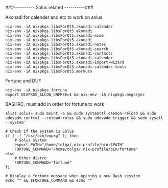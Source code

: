 ###---------- Solus related ----------###

Akonadi for calender and etc to work on solus

    nix-env -iA nixpkgs.libsForQt5.akonadi-calendar
    nix-env -iA nixpkgs.libsForQt5.akonadi
    nix-env -iA nixpkgs.libsForQt5.akonadi-mime
    nix-env -iA nixpkgs.libsForQt5.akonadi
    nix-env -iA nixpkgs.libsForQt5.akonadi-notes
    nix-env -iA nixpkgs.libsForQt5.akonadi-search
    nix-env -iA nixpkgs.libsForQt5.akonadi-contacts
    nix-env -iA nixpkgs.libsForQt5.akonadi-calendar
    nix-env -iA nixpkgs.libsForQt5.akonadi-import-wizard
    nix-env -iA nixpkgs.libsForQt5.akonadi-calendar-tools
    nix-env -iA nixpkgs.libsForQt5.merkuro

Fortune and DUF

    nix-env -iA nixpkgs.fortune
    export NIXPKGS_ALLOW_UNFREE=1 && nix-env -iA nixpkgs.megasync 

BASHRC, must add in order for fortune to work

    alias solus='sudo mount -a && sudo systemctl daemon-reload && sudo udevadm control --reload-rules && sudo udevadm trigger && sudo sysctl --system'

    # Check if the system is Solus
    if [ -f "/usr/bin/eopkg" ]; then
        # Solus system
        export PATH="/home/tolga/.nix-profile/bin:$PATH"
        FORTUNE_COMMAND="/home/tolga/.nix-profile/bin/fortune"
    else
        # Other distro
        FORTUNE_COMMAND="fortune"
    fi

    # Display a fortune message when opening a new Bash session
    echo "" && $FORTUNE_COMMAND && echo ""

